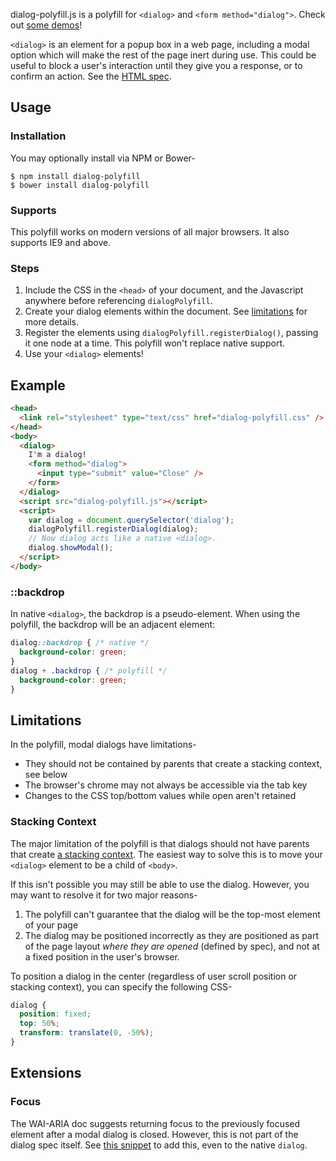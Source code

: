 dialog-polyfill.js is a polyfill for `<dialog>` and `<form method="dialog">`.
Check out [some demos](http://demo.agektmr.com/dialog/)!

`<dialog>` is an element for a popup box in a web page, including a modal option which will make the rest of the page inert during use.
This could be useful to block a user's interaction until they give you a response, or to confirm an action.
See the [HTML spec](https://html.spec.whatwg.org/multipage/forms.html#the-dialog-element).

## Usage

### Installation

You may optionally install via NPM or Bower-

    $ npm install dialog-polyfill
    $ bower install dialog-polyfill

### Supports

This polyfill works on modern versions of all major browsers. It also supports IE9 and above.

### Steps

1. Include the CSS in the `<head>` of your document, and the Javascript anywhere before referencing `dialogPolyfill`.
2. Create your dialog elements within the document. See [limitations](#limitations) for more details.
3. Register the elements using `dialogPolyfill.registerDialog()`, passing it one node at a time. This polyfill won't replace native support.
4. Use your `<dialog>` elements!

## Example

```html
<head>
  <link rel="stylesheet" type="text/css" href="dialog-polyfill.css" />
</head>
<body>
  <dialog>
    I'm a dialog!
    <form method="dialog">
      <input type="submit" value="Close" />
    </form>
  </dialog>
  <script src="dialog-polyfill.js"></script>
  <script>
    var dialog = document.querySelector('dialog');
    dialogPolyfill.registerDialog(dialog);
    // Now dialog acts like a native <dialog>.
    dialog.showModal();
  </script>
</body>
```

### ::backdrop

In native `<dialog>`, the backdrop is a pseudo-element.
When using the polyfill, the backdrop will be an adjacent element:

```css
dialog::backdrop { /* native */
  background-color: green;
}
dialog + .backdrop { /* polyfill */
  background-color: green;
}
```

## Limitations

In the polyfill, modal dialogs have limitations-

- They should not be contained by parents that create a stacking context, see below
- The browser's chrome may not always be accessible via the tab key
- Changes to the CSS top/bottom values while open aren't retained

### Stacking Context

The major limitation of the polyfill is that dialogs should not have parents that create [a stacking context](https://developer.mozilla.org/en-US/docs/Web/CSS/CSS_Positioning/Understanding_z_index/The_stacking_context).
The easiest way to solve this is to move your `<dialog>` element to be a child of `<body>`.

If this isn't possible you may still be able to use the dialog.
However, you may want to resolve it for two major reasons-

1. The polyfill can't guarantee that the dialog will be the top-most element of your page
2. The dialog may be positioned incorrectly as they are positioned as part of the page layout _where they are opened_ (defined by spec), and not at a fixed position in the user's browser.

To position a dialog in the center (regardless of user scroll position or stacking context), you can specify the following CSS-

```css
dialog {
  position: fixed;
  top: 50%;
  transform: translate(0, -50%);
}
```

## Extensions

### Focus

The WAI-ARIA doc suggests returning focus to the previously focused element after a modal dialog is closed.
However, this is not part of the dialog spec itself.
See [this snippet](https://gist.github.com/samthor/babe9fad4a65625b301ba482dad284d1) to add this, even to the native `dialog`.
